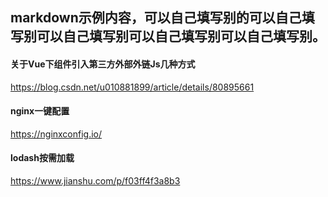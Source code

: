 ## markdown示例内容，可以自己填写别的可以自己填写别可以自己填写别可以自己填写别可以自己填写别。

#### 关于Vue下组件引入第三方外部外链Js几种方式
https://blog.csdn.net/u010881899/article/details/80895661

#### nginx一键配置
https://nginxconfig.io/

#### lodash按需加载
https://www.jianshu.com/p/f03ff4f3a8b3
